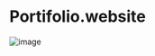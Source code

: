 # Portifolio.website

![image](https://github.com/AndersonRodrigues1/Portifolio.website/assets/127049907/815e6c43-4dd8-4138-97b8-2713caa11b21)
